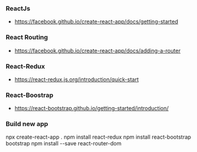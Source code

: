 ### ReactJs
- https://facebook.github.io/create-react-app/docs/getting-started

### React Routing
- https://facebook.github.io/create-react-app/docs/adding-a-router

### React-Redux
- https://react-redux.js.org/introduction/quick-start

### React-Boostrap
- https://react-bootstrap.github.io/getting-started/introduction/


### Build new app
npx create-react-app .
npm install react-redux
npm install react-bootstrap bootstrap
npm install --save react-router-dom
